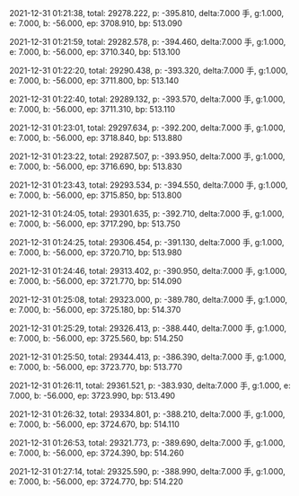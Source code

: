 2021-12-31 01:21:38, total: 29278.222, p: -395.810, delta:7.000 手, g:1.000, e: 7.000, b: -56.000, ep: 3708.910, bp: 513.090

2021-12-31 01:21:59, total: 29282.578, p: -394.460, delta:7.000 手, g:1.000, e: 7.000, b: -56.000, ep: 3710.340, bp: 513.100

2021-12-31 01:22:20, total: 29290.438, p: -393.320, delta:7.000 手, g:1.000, e: 7.000, b: -56.000, ep: 3711.800, bp: 513.140

2021-12-31 01:22:40, total: 29289.132, p: -393.570, delta:7.000 手, g:1.000, e: 7.000, b: -56.000, ep: 3711.310, bp: 513.110

2021-12-31 01:23:01, total: 29297.634, p: -392.200, delta:7.000 手, g:1.000, e: 7.000, b: -56.000, ep: 3718.840, bp: 513.880

2021-12-31 01:23:22, total: 29287.507, p: -393.950, delta:7.000 手, g:1.000, e: 7.000, b: -56.000, ep: 3716.690, bp: 513.830

2021-12-31 01:23:43, total: 29293.534, p: -394.550, delta:7.000 手, g:1.000, e: 7.000, b: -56.000, ep: 3715.850, bp: 513.800

2021-12-31 01:24:05, total: 29301.635, p: -392.710, delta:7.000 手, g:1.000, e: 7.000, b: -56.000, ep: 3717.290, bp: 513.750

2021-12-31 01:24:25, total: 29306.454, p: -391.130, delta:7.000 手, g:1.000, e: 7.000, b: -56.000, ep: 3720.710, bp: 513.980

2021-12-31 01:24:46, total: 29313.402, p: -390.950, delta:7.000 手, g:1.000, e: 7.000, b: -56.000, ep: 3721.770, bp: 514.090

2021-12-31 01:25:08, total: 29323.000, p: -389.780, delta:7.000 手, g:1.000, e: 7.000, b: -56.000, ep: 3725.180, bp: 514.370

2021-12-31 01:25:29, total: 29326.413, p: -388.440, delta:7.000 手, g:1.000, e: 7.000, b: -56.000, ep: 3725.560, bp: 514.250

2021-12-31 01:25:50, total: 29344.413, p: -386.390, delta:7.000 手, g:1.000, e: 7.000, b: -56.000, ep: 3723.770, bp: 513.770

2021-12-31 01:26:11, total: 29361.521, p: -383.930, delta:7.000 手, g:1.000, e: 7.000, b: -56.000, ep: 3723.990, bp: 513.490

2021-12-31 01:26:32, total: 29334.801, p: -388.210, delta:7.000 手, g:1.000, e: 7.000, b: -56.000, ep: 3724.670, bp: 514.110

2021-12-31 01:26:53, total: 29321.773, p: -389.690, delta:7.000 手, g:1.000, e: 7.000, b: -56.000, ep: 3724.390, bp: 514.260

2021-12-31 01:27:14, total: 29325.590, p: -388.990, delta:7.000 手, g:1.000, e: 7.000, b: -56.000, ep: 3724.770, bp: 514.220